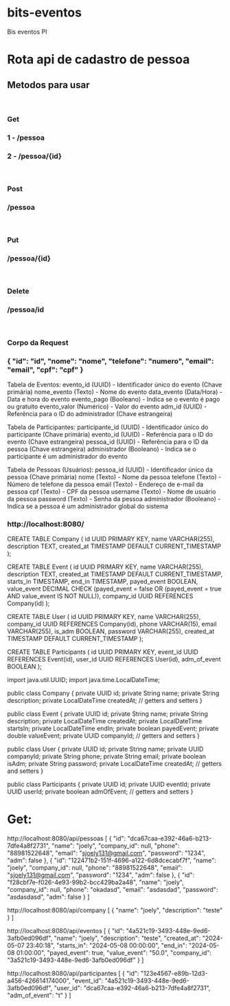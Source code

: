 # bits-eventos
Bis eventos PI

# Rota api de cadastro de pessoa
<h2>Metodos para usar</h2>
<br>
<h3>Get</h3>
<h3>1 - /pessoa</h3>
<h3>2 - /pessoa/{id}</h3>
<br>
<h3>Post</h3>
<h3>/pessoa</h3>
<br>
<h3>Put</h3>
<h3>/pessoa/{id}</h3>
<br>
<h3>Delete</h3>
<h3>/pessoa/id</h3>
<br>
<h3>Corpo da Request</h3>
<h3>
{
    "id": "id",
    "nome": "nome",
    "telefone": "numero",
    "email": "email",
    "cpf": "cpf"
}

</h3>

Tabela de Eventos:
evento_id (UUID) - Identificador único do evento (Chave primária)
nome_evento (Texto) - Nome do evento
data_evento (Data/Hora) - Data e hora do evento
evento_pago (Booleano) - Indica se o evento é pago ou gratuito
evento_valor (Numérico) - Valor do evento
adm_id (UUID) - Referência para o ID do administrador (Chave estrangeira)

Tabela de Participantes:
participante_id (UUID) - Identificador único do participante (Chave primária)
evento_id (UUID) - Referência para o ID do evento (Chave estrangeira)
pessoa_id (UUID) - Referência para o ID da pessoa (Chave estrangeira)
administrador (Booleano) - Indica se o participante é um administrador do evento

Tabela de Pessoas (Usuários):
pessoa_id (UUID) - Identificador único da pessoa (Chave primária)
nome (Texto) - Nome da pessoa
telefone (Texto) - Número de telefone da pessoa
email (Texto) - Endereço de e-mail da pessoa
cpf (Texto) - CPF da pessoa
username (Texto) - Nome de usuário da pessoa
password (Texto) - Senha da pessoa
administrador (Booleano) - Indica se a pessoa é um administrador global do sistema

<h3>http://localhost:8080/ </h3>

CREATE TABLE Company (
    id UUID PRIMARY KEY,
    name VARCHAR(255),
    description TEXT,
    created_at TIMESTAMP DEFAULT CURRENT_TIMESTAMP
);

CREATE TABLE Event (
    id UUID PRIMARY KEY,
    name VARCHAR(255),
    description TEXT,
    created_at TIMESTAMP DEFAULT CURRENT_TIMESTAMP,
    starts_in TIMESTAMP,
    end_in TIMESTAMP,
    payed_event BOOLEAN,
    value_event DECIMAL CHECK (payed_event = false OR (payed_event = true AND value_event IS NOT NULL)),
    company_id UUID REFERENCES Company(id)
);

CREATE TABLE User (
    id UUID PRIMARY KEY,
    name VARCHAR(255),
    company_id UUID REFERENCES Company(id),
    phone VARCHAR(15),
    email VARCHAR(255),
    is_adm BOOLEAN,
    password VARCHAR(255),
    created_at TIMESTAMP DEFAULT CURRENT_TIMESTAMP
);

CREATE TABLE Participants (
    id UUID PRIMARY KEY,
    event_id UUID REFERENCES Event(id),
    user_id UUID REFERENCES User(id),
    adm_of_event BOOLEAN
);


import java.util.UUID;
import java.time.LocalDateTime;

public class Company {
    private UUID id;
    private String name;
    private String description;
    private LocalDateTime createdAt;
    // getters and setters
}

public class Event {
    private UUID id;
    private String name;
    private String description;
    private LocalDateTime createdAt;
    private LocalDateTime startsIn;
    private LocalDateTime endIn;
    private boolean payedEvent;
    private double valueEvent;
    private UUID companyId;
    // getters and setters
}

public class User {
    private UUID id;
    private String name;
    private UUID companyId;
    private String phone;
    private String email;
    private boolean isAdm;
    private String password;
    private LocalDateTime createdAt;
    // getters and setters
}

public class Participants {
    private UUID id;
    private UUID eventId;
    private UUID userId;
    private boolean admOfEvent;
    // getters and setters
}


# Get:
http://localhost:8080/api/pessoas
[
{
"id": "dca67caa-e392-46a6-b213-7dfe4a8f2731",
"name": "joely",
"company_id": null,
"phone": "88981522648",
"email": "sjoely131@gmail.com",
"password": "1234",
"adm": false
},
{
"id": "122471b2-151f-4696-a122-6d8dcecabf7f",
"name": "joely",
"company_id": null,
"phone": "88981522648",
"email": "sjoely131@gmail.com",
"password": "1234",
"adm": false
},
{
"id": "f28cbf7e-f026-4e93-99b2-bcc429ba2a48",
"name": "joely",
"company_id": null,
"phone": "okadasd",
"email": "asdasdad",
"password": "asdasdasd",
"adm": false
}
]

http://localhost:8080/api/company
[
{
"name": "joely",
"description": "teste"
}
]

http://localhost:8080/api/eventos
[
{
"id": "4a521c19-3493-448e-9ed6-3afb0ed096df",
"name": "joely",
"description": "teste",
"created_at": "2024-05-07 23:40:18",
"starts_in": "2024-05-08 00:00:00",
"end_in": "2024-05-08 01:00:00",
"payed_event": true,
"value_event": "50.0",
"company_id": "3a521c19-3493-448e-9ed6-3afb0ed096df"
}
]

http://localhost:8080/api/participantes
[
{
"id": "123e4567-e89b-12d3-a456-426614174000",
"event_id": "4a521c19-3493-448e-9ed6-3afb0ed096df",
"user_id": "dca67caa-e392-46a6-b213-7dfe4a8f2731",
"adm_of_event": "t"
}
]